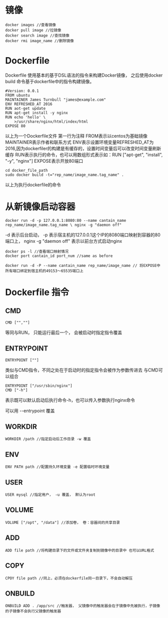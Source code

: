 # 镜像
    docker images //查看镜像
    docker pull image //拉镜像
    docker search image //查找镜像
    docker rmi image_name //删除镜像
# Dockerfile

Dockerfile 使用基本的基于DSL语法的指令来构建Docker镜像， 之后使用docker build 命令基于dockerfile中的指令构建镜像。

    #Version: 0.0.1
    FROM ubuntu
    MAINTAINER James Turnbull "james@example.com"
    ENV REFRESHED_AT 2016
    RUN aot-get update
    RUN apt-get install -y nginx
    RUN echo 'hello' \
        >/usr/share/nginx/html/index/html
    EXPOSE 80

以上为一个Dockerfile文件
第一行为注释
FROM表示以centos为基础镜像
MAINTAINER表示作者和联系方式
ENV表示设置环境变量REFRESHED_AT为2016,因为dockerfiler的构建是有缓存的，设置时间变量后可以改变时间变量刷新缓存
RUN表示执行的命令，也可以用数组形式表示如：RUN ["apt-get", "install", "-y", "nginx"]
EXPOSE表示开放80端口

    cd docker_file_path
    sudo docker build -t="rep_name/image_name.tag_name" .

以上为执行dockerfile的命令

# 从新镜像启动容器
    docker run -d -p 127.0.0.1:8080:80 --name cantain_name rep_name/image_name.tag_name \ nginx -g "daemon off"

-d 表示后台启动， -p 表示宿主机的127.0.0.1这个IP的8080端口映射到容器的80端口上， nginx -g "daemon off" 表示以前台方式启动nginx

    docker ps -l //查看端口映射情况
    docker port cantain_id port_num //same as before

    docker run -d -P --name cantain_name rep_name/image_name // 将EXPOSE中所有端口绑定到宿主机的49153～65535端口上

# Dockerfile 指令
## CMD
    CMD ["",""]
等同与RUN， 只能运行最后一个， 会被启动时指定指令覆盖

## ENTRYPOINT
    ENTRYPOINT [""]
类似与CMD指令，不同之处在于启动时的指定指令会被作为参数传进去
与CMD可以组合

    ENTRYPOINT ["/usr/sbin/nginx"]
    CMD ["-h"]
表示既可以默认启动后执行命令-h，也可以传入参数执行nginx命令

可以用 --entrypoint 覆盖

## WORKDIR
    WORKDIR /path //指定启动后工作目录 -w 覆盖

## ENV
    ENV PATH path //配置持久环境变量 -e 配置临时环境变量

## USER
    USER mysql //指定用户， -u 覆盖， 默认为root

## VOLUME
    VOLUME ["/opt", "/data"] //添加卷， 卷：容器间的共享目录

## ADD
    ADD file path //将构建目录下的文件或文件夹复制到镜像中的目录中 也可以URL格式

## COPY
    CPOY file path //同上，必须在dockerfile同一目录下，不会自动解压

## ONBUILD
    ONBUILD ADD . /app/src //触发器， 父镜像中的触发器会在子镜像中先被执行，子镜像的子镜像不会执行父镜像的触发器
